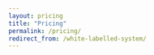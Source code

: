 ```yaml
---
layout: pricing
title: "Pricing"
permalink: /pricing/
redirect_from: /white-labelled-system/
---
```

